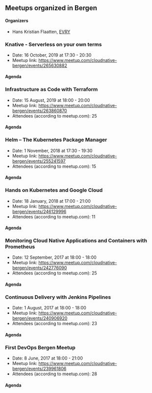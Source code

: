 ## Meetups organized in Bergen

#### Organizers

 - Hans Kristian Flaatten, [EVRY](https://www.evry.com/en/)

### Knative - Serverless on your own terms

 - Date: 16 October, 2019 at 17:30 - 20:30
 - Meetup link: https://www.meetup.com/cloudnative-bergen/events/265630882


#### Agenda


### Infrastructure as Code with Terraform

 - Date: 15 August, 2019 at 18:00 - 20:00
 - Meetup link: https://www.meetup.com/cloudnative-bergen/events/263860870
 - Attendees (according to meetup.com): 25


#### Agenda


### Helm – The Kubernetes Package Manager

 - Date: 1 November, 2018 at 17:30 - 19:30
 - Meetup link: https://www.meetup.com/cloudnative-bergen/events/255241597
 - Attendees (according to meetup.com): 15


#### Agenda


### Hands on Kubernetes and Google Cloud

 - Date: 18 January, 2018 at 17:00 - 21:00
 - Meetup link: https://www.meetup.com/cloudnative-bergen/events/246129996
 - Attendees (according to meetup.com): 11


#### Agenda


### Monitoring Cloud Native Applications and Containers with Prometheus

 - Date: 12 September, 2017 at 18:00 - 18:00
 - Meetup link: https://www.meetup.com/cloudnative-bergen/events/242776090
 - Attendees (according to meetup.com): 25


#### Agenda


### Continuous Delivery with Jenkins Pipelines

 - Date: 1 August, 2017 at 18:00 - 18:00
 - Meetup link: https://www.meetup.com/cloudnative-bergen/events/240906920
 - Attendees (according to meetup.com): 23


#### Agenda


### First DevOps Bergen Meetup

 - Date: 8 June, 2017 at 18:00 - 21:00
 - Meetup link: https://www.meetup.com/cloudnative-bergen/events/239961806
 - Attendees (according to meetup.com): 28


#### Agenda

